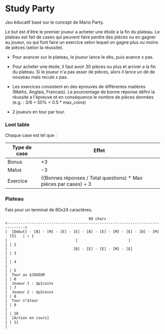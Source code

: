 # Study Party

Jeu éducatif basé sur le concept de Mario Party.

Le but est d'être le premier joueur a acheter une étoile a la fin du plateau. Le plateau est fait de cases qui peuvent faire perdre des pièces ou en gagner au joueur, ou qui font faire un exercice selon lequel on gagne plus ou moins de pièces (selon la réussite).
- Pour avancer sur le plateau, le joueur lance le dès, puis avance x pas.
- Pour acheter une étoile, il faut avoir 30 pièces ou plus et arriver a la fin du plateau. Si le joueur n'a pas asser de pièces, alors il lance un dé de nouveau mais recule x pas.

- Les exercices consistent en des épreuves de différentes matières (Maths, Anglais, Francais). Le pourcentage de bonne réponse défini la réussite a l'épreuve et en conséquence le nombre de pièces données (e.g. : 3/6 = 50% = 0.5 * max_coins)

- 2 joueurs en tour par tour.

### Loot table

Chaque case est tel que :

| Type de case | Effet                         |
| ------------ | ----------------------------- |
| Bonus        | +3                            |
| Malus        | -3                            |
| Exercice     | ((Bonnes réponses / Total questions) * Max pièces par cases) + 3 |


### Plateau

Fais pour un terminal de 80x24 caractères.

```
                                      80 chars
<------------------------------------------------------------------------------>
|  [Debut] - [B] - [M] - [E] - [E] - [B] - [E] - [M] - [E] - [B] - [M] - [S]   | ↑ 1
|                               |                       |                      | | 2
|                              [B] - [E] - [E] - [M] - [E]                     | | 3
|                                                                              | | 4
|                                                                              | | 5
|  Tour au $JOUEUR                                                             | | 6
|  Joueur 1 : $p1coins                                                         | | 7
|  Joueur 2 : $p2coins                                                         | | 8
|  Tour n°$tour                                                                | | 9
|                                                                              | | 10
|  [Action en cours]                                                           | | 11
| 
```
